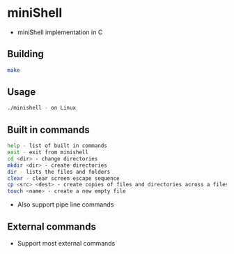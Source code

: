 # miniShell
* miniShell implementation in C

## Building
```bash
make
```

## Usage
```bash
./minishell - on Linux
```

## Built in commands
```bash
help - list of built in commands
exit - exit from minishell
cd <dir> - change directories
mkdir <dir> - create directories
dir - lists the files and folders
clear - clear screen escape sequence
cp <src> <dest> - create copies of files and directories across a filesystem
touch <name> - create a new empty file
```

* Also support pipe line commands

## External commands
* Support most external commands
